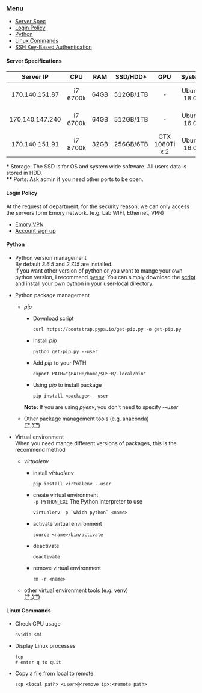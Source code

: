 ### Menu
- [Server Spec](#server-specifications)
- [Login Policy](#login-policy)
- [Python](#python)
- [Linux Commands](#linux-commands)
- [SSH Key-Based Authentication](ssh_key_login.md)

#### Server Specifications
|Server IP| CPU   | RAM |  SSD/HDD* | GPU | System | Ports** |Admin |
| :---: | :---: | :---: | :---: | :---: | :---: | :---:| :---:|
|170.140.151.87|i7 6700k|64GB|512GB/1TB|-|Ubuntu 18.04| 22 | Pengfei, Qiuchen, Mark |
|170.140.147.240|i7 6700k|64GB|512GB/1TB|-|Ubuntu 16.04| 22 | Pengfei, Qiuchen, Mark |
|170.140.151.91|i7 8700k|32GB|256GB/6TB|GTX 1080Ti x 2|Ubuntu 16.04| 22 | Pengfei, Qiuchen, Mark |

__*__ Storage: The SSD is for OS and system wide software. All users
data is stored in HDD.  
__**__ Ports: Ask admin if you need other ports to be open.



#### Login Policy
At the request of department, for the security reason, we can only access
the servers form Emory network. (e.g. Lab WIFI, Ethernet, VPN)  
- [Emory VPN](http://it.emory.edu/security/vpn.html)
- [Account sign up](https://goo.gl/forms/J11mLy2AhOegSkkg2)

#### Python
- Python version management   
By default _3.6.5_ and _2.7.15_ are installed.  
If you want other version of python or you want to mange your own python version,
I recommend [pyenv](https://github.com/pyenv/pyenv). You can simply download the
[script](https://github.com/pyenv/pyenv-installer) and install your own python
in your user-local directory.

- Python package management
  - _pip_  
    - Download script  

          curl https://bootstrap.pypa.io/get-pip.py -o get-pip.py
    - Install _pip_  

          python get-pip.py --user
    - Add _pip_ to your PATH  

          export PATH="$PATH:/home/$USER/.local/bin"
    - Using _pip_ to install package  

          pip install <package> --user

    __Note:__ If you are using _pyenv_, you don't need to specify _--user_

  - Other package management tools (e.g. anaconda)  
    [( ͡° ͜ʖ ͡°)](https://www.google.com)

- Virtual environment  
When you need  mange different versions of packages, this is the recommend
method
  - _virtualenv_
    - install _virtualenv_  

          pip install virtualenv --user
    - create virtual environment  
    `-p PYTHON_EXE` The Python interpreter to use

          virtualenv -p `which python` <name>
    - activate virtual environment

          source <name>/bin/activate
    - deactivate

          deactivate

    - remove virtual environment

          rm -r <name>
  - other virtual environment tools (e.g. venv)  
    [( ͡° ͜ʖ ͡°)](https://www.google.com)

#### Linux Commands
- Check GPU usage

      nvidia-smi

- Display Linux processes

      top
      # enter q to quit

- Copy a file from local to remote

      scp <local path> <user>@<remove ip>:<remote path>
